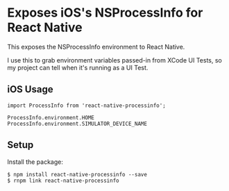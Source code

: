 # Exposes iOS's NSProcessInfo for React Native

This exposes the NSProcessInfo environment to React Native.

I use this to grab environment variables passed-in from XCode UI Tests,
so my project can tell when it's running as a UI Test.

## iOS Usage

```
import ProcessInfo from 'react-native-processinfo';

ProcessInfo.environment.HOME
ProcessInfo.environment.SIMULATOR_DEVICE_NAME
```

## Setup

Install the package:

```
$ npm install react-native-processinfo --save
$ rnpm link react-native-processinfo
```

